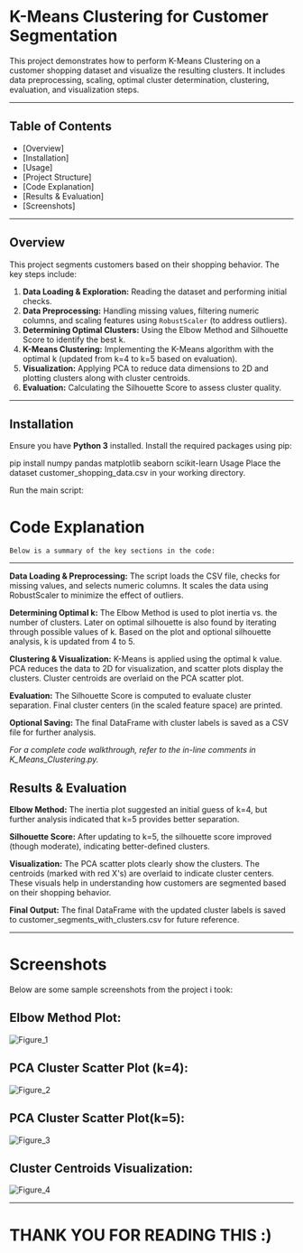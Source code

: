 # K-Means Clustering for Customer Segmentation

This project demonstrates how to perform K-Means Clustering on a customer shopping dataset and visualize the resulting clusters. It includes data preprocessing, scaling, optimal cluster determination, clustering, evaluation, and visualization steps.

---

## Table of Contents

- [Overview]
- [Installation]
- [Usage]
- [Project Structure]
- [Code Explanation]
- [Results & Evaluation]
- [Screenshots]


---

## Overview

This project segments customers based on their shopping behavior. The key steps include:

1. **Data Loading & Exploration:** Reading the dataset and performing initial checks.
2. **Data Preprocessing:** Handling missing values, filtering numeric columns, and scaling features using `RobustScaler` (to address outliers).
3. **Determining Optimal Clusters:** Using the Elbow Method and Silhouette Score to identify the best k.
4. **K-Means Clustering:** Implementing the K-Means algorithm with the optimal k (updated from k=4 to k=5 based on evaluation).
5. **Visualization:** Applying PCA to reduce data dimensions to 2D and plotting clusters along with cluster centroids.
6. **Evaluation:** Calculating the Silhouette Score to assess cluster quality.

---

## Installation

Ensure you have **Python 3** installed. Install the required packages using pip:


pip install numpy pandas matplotlib seaborn scikit-learn
Usage
Place the dataset customer_shopping_data.csv in your working directory.

Run the main script:

# Code Explanation
```Below is a summary of the key sections in the code:```

---

**Data Loading & Preprocessing:**
The script loads the CSV file, checks for missing values, and selects numeric columns.
It scales the data using RobustScaler to minimize the effect of outliers.

**Determining Optimal k:**
The Elbow Method is used to plot inertia vs. the number of clusters.
Later on optimal silhouette is also found by iterating through possible values of k.
Based on the plot and optional silhouette analysis, k is updated from 4 to 5.

**Clustering & Visualization:**
K-Means is applied using the optimal k value.
PCA reduces the data to 2D for visualization, and scatter plots display the clusters.
Cluster centroids are overlaid on the PCA scatter plot.

**Evaluation:**
The Silhouette Score is computed to evaluate cluster separation.
Final cluster centers (in the scaled feature space) are printed.

**Optional Saving:**
The final DataFrame with cluster labels is saved as a CSV file for further analysis.

*For a complete code walkthrough, refer to the in-line comments in K_Means_Clustering.py.*

## Results & Evaluation

**Elbow Method:**
The inertia plot suggested an initial guess of k=4, but further analysis indicated that k=5 provides better separation.

**Silhouette Score:**
After updating to k=5, the silhouette score improved (though moderate), indicating better-defined clusters.

**Visualization:**
The PCA scatter plots clearly show the clusters. The centroids (marked with red X's) are overlaid to indicate cluster centers. These visuals help in understanding how customers are segmented based on their shopping behavior.

**Final Output:**
The final DataFrame with the updated cluster labels is saved to customer_segments_with_clusters.csv for future reference.

---

# Screenshots
Below are some sample screenshots from the project i took:

## Elbow Method Plot:

![Figure_1](https://github.com/user-attachments/assets/925b1765-d26e-4b14-8a7f-78b2e7cf9bd7)

## PCA Cluster Scatter Plot (k=4):

![Figure_2](https://github.com/user-attachments/assets/8b9f3cf6-37c8-4cc9-a5b0-e2291bde795c)

## PCA Cluster Scatter Plot(k=5):
![Figure_3](https://github.com/user-attachments/assets/54c761bf-a7f9-425d-90fe-15e49d55687b)


## Cluster Centroids Visualization:

![Figure_4](https://github.com/user-attachments/assets/3c4ceeb6-39db-49cb-9fec-b2b8c9a599f4)

---
# THANK YOU FOR READING THIS :)

